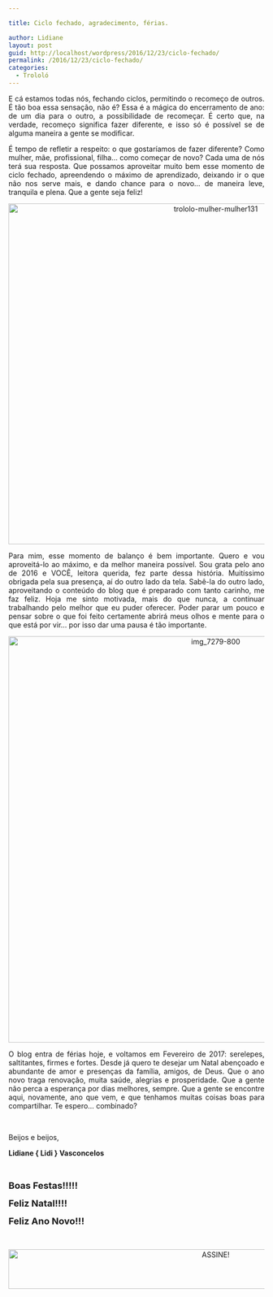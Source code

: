 ```yaml
---

title: Ciclo fechado, agradecimento, férias.

author: Lidiane
layout: post
guid: http://localhost/wordpress/2016/12/23/ciclo-fechado/
permalink: /2016/12/23/ciclo-fechado/
categories:
  - Trololó
---
```

<p align="justify">
  E cá estamos todas nós, fechando ciclos, permitindo o recomeço de outros. É tão boa essa sensação, não é? Essa é a mágica do encerramento de ano: de um dia para o outro, a possibilidade de recomeçar. É certo que, na verdade, recomeço significa fazer diferente, e isso só é possível se de alguma maneira a gente se modificar.
</p>

<p align="justify">
  É tempo de refletir a respeito: o que gostaríamos de fazer diferente? Como mulher, mãe, profissional, filha… como começar de novo? Cada uma de nós terá sua resposta. Que possamos aproveitar muito bem esse momento de ciclo fechado, apreendendo o máximo de aprendizado, deixando ir o que não nos serve mais, e dando chance para o novo… de maneira leve, tranquila e plena. Que a gente seja feliz!
</p>

<p align="center">
  <img class="alignnone size-full wp-image-13429" src="http://www.trololodemulher.com.br/blog/wp-content/uploads/2016/12/TROLOLO-MULHER-MULHER131.jpg" alt="trololo-mulher-mulher131" width="800" height="671" />
</p>

<p align="justify">
  Para mim, esse momento de balanço é bem importante. Quero e vou aproveitá-lo ao máximo, e da melhor maneira possível. Sou grata pelo ano de 2016 e VOCÊ, leitora querida, fez parte dessa história. Muitíssimo obrigada pela sua presença, aí do outro lado da tela. Sabê-la do outro lado, aproveitando o conteúdo do blog que é preparado com tanto carinho, me faz feliz. Hoja me sinto motivada, mais do que nunca, a continuar trabalhando pelo melhor que eu puder oferecer. Poder parar um pouco e pensar sobre o que foi feito certamente abrirá meus olhos e mente para o que está por vir… por isso dar uma pausa é tão importante.
</p>

<p align="center">
  <img class="alignnone size-full wp-image-13428" src="http://www.trololodemulher.com.br/blog/wp-content/uploads/2016/12/IMG_7279-800.jpg" alt="img_7279-800" width="800" height="800" />
</p>

<p align="justify">
  O blog entra de férias hoje, e voltamos em Fevereiro de 2017: serelepes, saltitantes, firmes e fortes. Desde já quero te desejar um Natal abençoado e abundante de amor e presenças da família, amigos, de Deus. Que o ano novo traga renovação, muita saúde, alegrias e prosperidade. Que a gente não perca a esperança por dias melhores, sempre. Que a gente se encontre aqui, novamente, ano que vem, e que tenhamos muitas coisas boas para compartilhar. Te espero… combinado?
</p>

&nbsp;

Beijos e beijos,

**Lidiane { Lidi } Vasconcelos**

&nbsp;

**<span style="font-size: large;">Boas Festas!!!!!</span>**

**<span style="font-size: large;">Feliz Natal!!!!</span>**

**<span style="font-size: large;">Feliz Ano Novo!!!</span>**

&nbsp;

<p align="center">
  <a href="http://feedburner.google.com/fb/a/mailverify?uri=blogbichafemea&loc=pt_BR" target="_blank"><img class="alignnone size-full wp-image-10439" src="http://www.trololodemulher.com.br/blog/wp-content/uploads/2014/09/ASSINE.png" alt="ASSINE!" width="800" height="78" /></a>
</p>